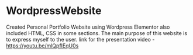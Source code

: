 # WordpressWebsite
Created Personal Portfolio Website using Wordpress Elementor also included HTML, CSS in some sections.
The main purpose of this website is to express myself to the user.
link for the presentation video - https://youtu.be/mlQpfIEqU0s
